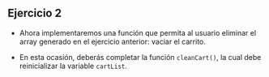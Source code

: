 ## Ejercicio 2

* Ahora implementaremos una función que permita al usuario eliminar el array generado en el ejercicio anterior: vaciar el carrito.

* En esta ocasión, deberás completar la función `cleanCart()`, la cual debe reinicializar la variable `cartList`.